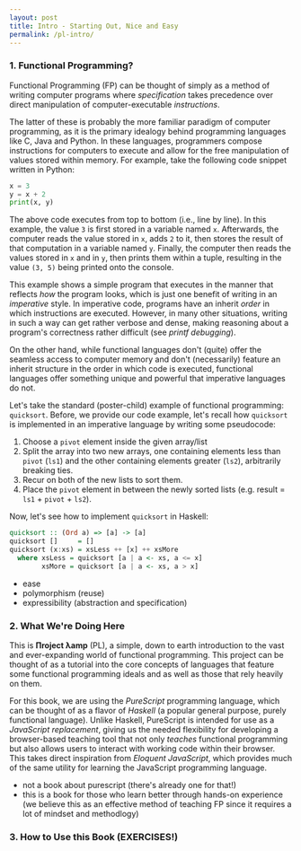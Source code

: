 ```yaml
---
layout: post
title: Intro - Starting Out, Nice and Easy
permalink: /pl-intro/
---
```


### 1. Functional Programming?
Functional Programming (FP) can be thought of simply as a method of writing computer programs where *specification* takes precedence over direct manipulation of computer-executable *instructions*.

The latter of these is probably the more familiar paradigm of computer programming, as it is the primary idealogy behind programming languages like C, Java and Python. In these languages, programmers compose instructions for computers to execute and allow for the free manipulation of values stored within memory. For example, take the following code snippet written in Python:
```python
x = 3
y = x + 2
print(x, y)
```
The above code executes from top to bottom (i.e., line by line). In this example, the value `3` is first stored in a variable named `x`. Afterwards, the computer reads the value stored in `x`, adds `2` to it, then stores the result of that computation in a variable named `y`. Finally, the computer then reads the values stored in `x` and in `y`, then prints them within a tuple, resulting in the value `(3, 5)` being printed onto the console.

This example shows a simple program that executes in the manner that reflects *how* the program looks, which is just one benefit of writing in an *imperative* style. In imperative code, programs have an inherit *order* in which instructions are executed. However, in many other situations, writing in such a way can get rather verbose and dense, making reasoning about a program's correctness rather difficult (see *printf debugging*).

On the other hand, while functional languages don't (quite) offer the seamless access to computer memory and don't (necessarily) feature an inherit structure in the order in which code is executed, functional languages offer something unique and powerful that imperative languages do not.

Let's take the standard (poster-child) example of functional programming: `quicksort`. Before, we provide our code example, let's recall how `quicksort` is implemented in an imperative language by writing some pseudocode:
1. Choose a `pivot` element inside the given array/list
2. Split the array into two new arrays, one containing elements less than `pivot` (`ls1`) and the other containing elements greater (`ls2`), arbitrarily breaking ties.
3. Recur on both of the new lists to sort them.
4. Place the `pivot` element in between the newly sorted lists (e.g. result = `ls1` + `pivot` + `ls2`).

Now, let's see how to implement `quicksort` in Haskell:
```haskell
quicksort :: (Ord a) => [a] -> [a]
quicksort []     = []
quicksort (x:xs) = xsLess ++ [x] ++ xsMore
  where xsLess = quicksort [a | a <- xs, a <= x]
        xsMore = quicksort [a | a <- xs, a > x]
```

* ease
* polymorphism (reuse)
* expressibility (abstraction and specification)

### 2. What We're Doing Here
This is **Пroject λamp** (PL), a simple, down to earth introduction to the vast and ever-expanding world of functional programming. This project can be thought of as a tutorial into the core concepts of languages that feature some functional programming ideals and as well as those that rely heavily on them.

For this book, we are using the *PureScript* programming language, which can be thought of as a flavor of *Haskell* (a popular general purpose, purely functional language). Unlike Haskell, PureScript is intended for use as a *JavaScript replacement*, giving us the needed flexibility for developing a browser-based teaching tool that not only *teaches* functional programming but also allows users to interact with working code within their browser. This takes direct inspiration from *Eloquent JavaScript*, which provides much of the same utility for learning the JavaScript programming language.
		
* not a book about purescript (there's already one for that!)
* this is a book for those who learn better through hands-on experience (we believe this as an effective method of teaching FP since it requires a lot of mindset and methodlogy)

### 3. How to Use this Book (EXERCISES!)
